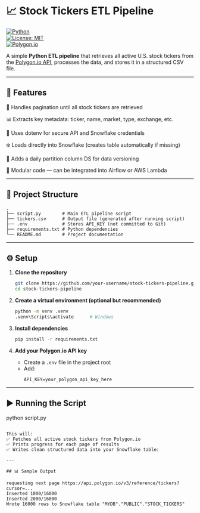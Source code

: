 # 📈 Stock Tickers ETL Pipeline  

[![Python](https://img.shields.io/badge/Python-3.8%2B-blue.svg)](https://www.python.org/)  
[![License: MIT](https://img.shields.io/badge/License-MIT-green.svg)](LICENSE)  
[![Polygon.io](https://img.shields.io/badge/API-Polygon.io-orange.svg)](https://polygon.io/)  

A simple **Python ETL pipeline** that retrieves all active U.S. stock tickers from the [Polygon.io API](https://polygon.io), processes the data, and stores it in a structured CSV file.  

---

## 🚀 Features  
🔄 Handles pagination until all stock tickers are retrieved

📊 Extracts key metadata: ticker, name, market, type, exchange, etc.

🧩 Uses dotenv for secure API and Snowflake credentials

❄️ Loads directly into Snowflake (creates table automatically if missing)

📅 Adds a daily partition column DS for data versioning

🧱 Modular code — can be integrated into Airflow or AWS Lambda

---

## 📂 Project Structure  
```
.
├── script.py        # Main ETL pipeline script
├── tickers.csv      # Output file (generated after running script)
├── .env             # Stores API_KEY (not committed to Git)
├── requirements.txt # Python dependencies
└── README.md        # Project documentation
```

---

## ⚙️ Setup  

1. **Clone the repository**  
   ```bash
   git clone https://github.com/your-username/stock-tickers-pipeline.git
   cd stock-tickers-pipeline
   ```

2. **Create a virtual environment (optional but recommended)**  
   ```bash
   python -m venv .venv
   .venv\Scripts\activate      # Windows
   ```

3. **Install dependencies**  
   ```bash
   pip install -r requirements.txt
   ```

4. **Add your Polygon.io API key**  
   - Create a `.env` file in the project root  
   - Add:  
     ```
     API_KEY=your_polygon_api_key_here
     ```

---

## ▶️ Running the Script  

python script.py
```

This will:  
✅ Fetches all active stock tickers from Polygon.io
✅ Prints progress for each page of results
✅ Writes clean structured data into your Snowflake table:

---

## 📊 Sample Output 

requesting next page https://api.polygon.io/v3/reference/tickers?cursor=...
Inserted 1000/16000
Inserted 2000/16000
Wrote 16000 rows to Snowflake table "MYDB"."PUBLIC"."STOCK_TICKERS"

```

